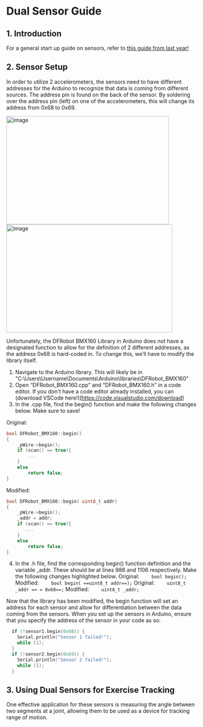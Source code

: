 # Dual Sensor Guide

## 1. Introduction
For a general start up guide on sensors, refer to [this guide from last year!](Dashboard/GUIDE.md)

## 2. Sensor Setup
In order to utilize 2 accelerometers, the sensors need to have different addresses for the Arduino to recognize that data is coming from different sources. The address pin is found on the back of the sensor. By soldering over the address pin (left) on one of the accelerometers, this will change its address from 0x68 to 0x69. 
      
<img width="430" height="286" alt="image" src="https://github.com/user-attachments/assets/a860107e-96ee-4cc1-a083-f7665f7b1958" /> <img width="439" height="285" alt="image" src="https://github.com/user-attachments/assets/fbdd0136-2462-4016-ab91-4721d036ccd2" />

Unfortunately, the DFRobot BMX160 Library in Arduino does not have a designated function to allow for the definition of 2 different addresses, as the address 0x68 is hard-coded in. To change this, we’ll have to modify the library itself.
1.	Navigate to the Arduino library. This will likely be in "C:\Users\Username\Documents\Arduino\libraries\DFRobot_BMX160"
2.	Open “DFRobot_BMX160.cpp” and “DFRobot_BMX160.h” in a code editor. If you don't have a code editor already installed, you can (download VSCode here!)[https://code.visualstudio.com/download]
3.	In the .cpp file, find the begin() function and make the following changes below. Make sure to save! 

Original:
```c++
bool DFRobot_BMX160::begin()
{
    _pWire->begin();
    if (scan() == true){
        ...
    }
    else
        return false;
}
```
Modified:
```c++
bool DFRobot_BMX160::begin( uint8_t addr)
{
    _pWire->begin();
    _addr = addr; 
    if (scan() == true){
       ...
    }
    else
        return false;
}
```
4.	In the .h file, find the corresponding begin() function definition and the variable _addr. These should be at lines 988 and 1106 respectively. Make the following changes highlighted below.
Original: 
`    bool begin();`
Modified:
`    bool begin( ==uint8_t addr==);`
Original: 
`    uint8_t _addr == = 0x68==;`
Modified: 
`    uint8_t _addr;`

Now that the library has been modified, the begin function will set an address for each sensor and allow for differentiation between the data coming from the sensors. When you set up the sensors in Arduino, ensure that you specify the address of the sensor in your code as so:
```C
  if (!sensor1.begin(0x68)) { 
    Serial.println("Sensor 1 failed!");
    while (1);
  }
  if (!sensor2.begin(0x69)) {
    Serial.println("Sensor 2 failed!");
    while (1);
  }
```

## 3. Using Dual Sensors for Exercise Tracking
One effective application for these sensors is measuring the angle between two segments at a joint, allowing them to be used as a device for tracking range of motion. 
